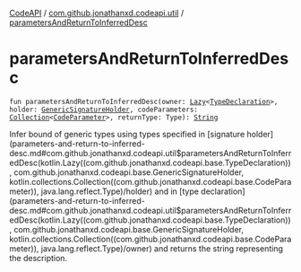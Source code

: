 [CodeAPI](../index.md) / [com.github.jonathanxd.codeapi.util](index.md) / [parametersAndReturnToInferredDesc](.)

# parametersAndReturnToInferredDesc

`fun parametersAndReturnToInferredDesc(owner: `[`Lazy`](https://kotlinlang.org/api/latest/jvm/stdlib/kotlin/-lazy/index.html)`<`[`TypeDeclaration`](../com.github.jonathanxd.codeapi.base/-type-declaration/index.md)`>, holder: `[`GenericSignatureHolder`](../com.github.jonathanxd.codeapi.base/-generic-signature-holder/index.md)`, codeParameters: `[`Collection`](https://kotlinlang.org/api/latest/jvm/stdlib/kotlin.collections/-collection/index.html)`<`[`CodeParameter`](../com.github.jonathanxd.codeapi.base/-code-parameter/index.md)`>, returnType: Type): `[`String`](https://kotlinlang.org/api/latest/jvm/stdlib/kotlin/-string/index.html)

Infer bound of generic types using types specified in [signature holder](parameters-and-return-to-inferred-desc.md#com.github.jonathanxd.codeapi.util$parametersAndReturnToInferredDesc(kotlin.Lazy((com.github.jonathanxd.codeapi.base.TypeDeclaration)), com.github.jonathanxd.codeapi.base.GenericSignatureHolder, kotlin.collections.Collection((com.github.jonathanxd.codeapi.base.CodeParameter)), java.lang.reflect.Type)/holder)
and in [type declaration](parameters-and-return-to-inferred-desc.md#com.github.jonathanxd.codeapi.util$parametersAndReturnToInferredDesc(kotlin.Lazy((com.github.jonathanxd.codeapi.base.TypeDeclaration)), com.github.jonathanxd.codeapi.base.GenericSignatureHolder, kotlin.collections.Collection((com.github.jonathanxd.codeapi.base.CodeParameter)), java.lang.reflect.Type)/owner) and returns the string representing the description.

